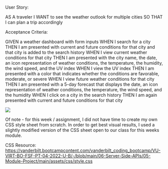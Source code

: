 User Story:

AS A traveler
I WANT to see the weather outlook for multiple cities
SO THAT I can plan a trip accordingly



Acceptance Criteria:

GIVEN a weather dashboard with form inputs
WHEN I search for a city
THEN I am presented with current and future conditions for that city and that city is added to the search history
WHEN I view current weather conditions for that city
THEN I am presented with the city name, the date, an icon representation of weather conditions, the temperature, the humidity, the wind speed, and the UV index
WHEN I view the UV index
THEN I am presented with a color that indicates whether the conditions are favorable, moderate, or severe
WHEN I view future weather conditions for that city
THEN I am presented with a 5-day forecast that displays the date, an icon representation of weather conditions, the temperature, the wind speed, and the humidity
WHEN I click on a city in the search history
THEN I am again presented with current and future conditions for that city


<img src="./assets/images.weatherapp.png">

Of note - for this week / assignment, I did not have time to create my own CSS style sheet from scratch. In order to get best visual results, I used a slightly modified version of the CSS sheet open to our class for this weeks module. 

CSS Resource: https://vanderbilt.bootcampcontent.com/vanderbilt_coding_bootcamp/VU-VIRT-BO-FSF-PT-04-2022-U-B/-/blob/main/06-Server-Side-APIs/05-Module-Project/main/assets/css/style.css


